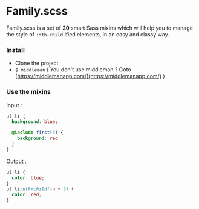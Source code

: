 # Family.scss
Family.scss is a set of **20** smart Sass mixins which will help you to manage the style of `:nth-child`'ified elements, in an easy and classy way.


### Install
- Clone the project
- `$ middleman` ( You don't use middleman ? Goto [https://middlemanapp.com/](https://middlemanapp.com/) )

### Use the mixins
Input :
```scss
ul li {
  background: blue;

  @include first(3) {
    background: red
  }
}
```

Output :
```css
ul li {
  color: blue;
}
ul li:nth-child(-n + 3) {
  color: red;
}

```
